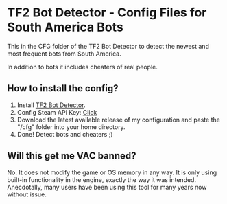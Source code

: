 # TF2 Bot Detector - Config Files for South America Bots

This in the CFG folder of the TF2 Bot Detector to detect the newest and most frequent bots from South America.

In addition to bots it includes cheaters of real people.

## How to install the config?

1. Install [TF2 Bot Detector](https://github.com/PazerOP/tf2_bot_detector/releases).
2. Config Steam API Key: [Click](https://github.com/PazerOP/tf2_bot_detector/wiki/Integrations:-Steam-API#how-to-generate-and-use-your-steam-web-api-key)
3. Download the latest available release of my configuration and paste the "/cfg" folder into your home directory.
4. Done! Detect bots and cheaters ;)

## Will this get me VAC banned?

No. It does not modify the game or OS memory in any way. It is only using built-in functionality in the engine, exactly the way it was intended. Anecdotally, many users have been using this tool for many years now without issue.
